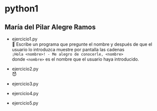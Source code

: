 # python1
## María del Pilar Alegre Ramos
- ejercicio1.py  
  :medal_sports: Escribe un programa que pregunte el nombre y después de que el usuario lo introduzca muestre por pantalla las cadenas  
  `¡Hola <nombre>! - Me alegro de conocerle, <nombre>`  
  donde `<nombre>` es el nombre que el usuario haya introducido.
- ejercicio2.py  
  :smiling_imp:  
  
- ejercicio3.py  


- ejercicio4.py  


- ejercicio5.py  

